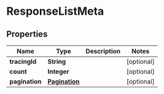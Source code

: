 
# ResponseListMeta

## Properties
Name | Type | Description | Notes
------------ | ------------- | ------------- | -------------
**tracingId** | **String** |  |  [optional]
**count** | **Integer** |  |  [optional]
**pagination** | [**Pagination**](Pagination.md) |  |  [optional]



